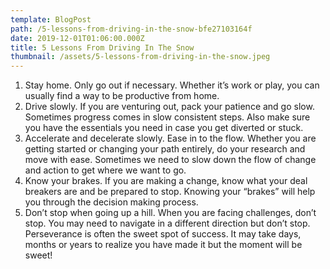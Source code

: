 ```yaml
---
template: BlogPost
path: /5-lessons-from-driving-in-the-snow-bfe27103164f
date: 2019-12-01T01:06:00.000Z
title: 5 Lessons From Driving In The Snow
thumbnail: /assets/5-lessons-from-driving-in-the-snow.jpeg
---
```

<!--StartFragment-->

1. Stay home. Only go out if necessary. Whether it’s work or play, you can usually find a way to be productive from home.
2. Drive slowly. If you are venturing out, pack your patience and go slow. Sometimes progress comes in slow consistent steps. Also make sure you have the essentials you need in case you get diverted or stuck.
3. Accelerate and decelerate slowly. Ease in to the flow. Whether you are getting started or changing your path entirely, do your research and move with ease. Sometimes we need to slow down the flow of change and action to get where we want to go.
4. Know your brakes. If you are making a change, know what your deal breakers are and be prepared to stop. Knowing your “brakes” will help you through the decision making process.
5. Don’t stop when going up a hill. When you are facing challenges, don’t stop. You may need to navigate in a different direction but don’t stop. Perseverance is often the sweet spot of success. It may take days, months or years to realize you have made it but the moment will be sweet!

<!--EndFragment-->
